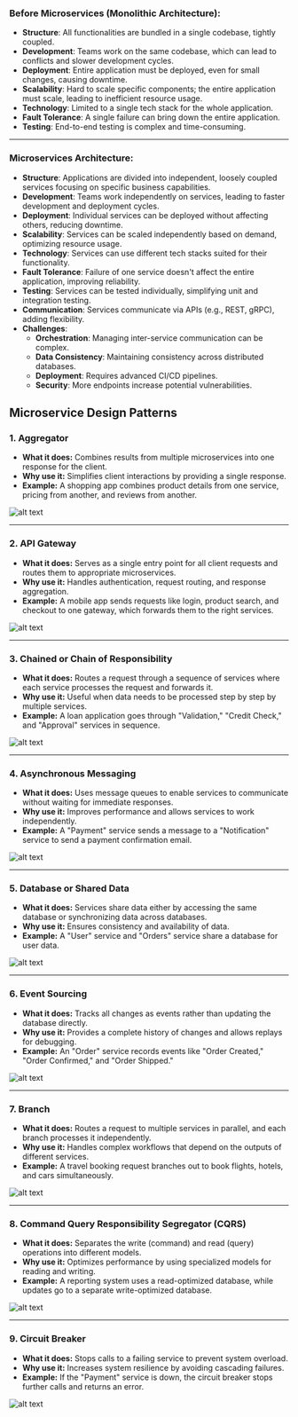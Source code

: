 ### Before Microservices (Monolithic Architecture):  
- **Structure**: All functionalities are bundled in a single codebase, tightly coupled.  
- **Development**: Teams work on the same codebase, which can lead to conflicts and slower development cycles.  
- **Deployment**: Entire application must be deployed, even for small changes, causing downtime.  
- **Scalability**: Hard to scale specific components; the entire application must scale, leading to inefficient resource usage.  
- **Technology**: Limited to a single tech stack for the whole application.  
- **Fault Tolerance**: A single failure can bring down the entire application.  
- **Testing**: End-to-end testing is complex and time-consuming.  

---

### Microservices Architecture:  
- **Structure**: Applications are divided into independent, loosely coupled services focusing on specific business capabilities.  
- **Development**: Teams work independently on services, leading to faster development and deployment cycles.  
- **Deployment**: Individual services can be deployed without affecting others, reducing downtime.  
- **Scalability**: Services can be scaled independently based on demand, optimizing resource usage.  
- **Technology**: Services can use different tech stacks suited for their functionality.  
- **Fault Tolerance**: Failure of one service doesn't affect the entire application, improving reliability.  
- **Testing**: Services can be tested individually, simplifying unit and integration testing.  
- **Communication**: Services communicate via APIs (e.g., REST, gRPC), adding flexibility.  
- **Challenges**:  
  - **Orchestration**: Managing inter-service communication can be complex.  
  - **Data Consistency**: Maintaining consistency across distributed databases.  
  - **Deployment**: Requires advanced CI/CD pipelines.  
  - **Security**: More endpoints increase potential vulnerabilities.  

## Microservice Design Patterns

### 1. **Aggregator**
- **What it does:** Combines results from multiple microservices into one response for the client.
- **Why use it:** Simplifies client interactions by providing a single response.
- **Example:** A shopping app combines product details from one service, pricing from another, and reviews from another.

![alt text](image.png)

---

### 2. **API Gateway**
- **What it does:** Serves as a single entry point for all client requests and routes them to appropriate microservices.
- **Why use it:** Handles authentication, request routing, and response aggregation.
- **Example:** A mobile app sends requests like login, product search, and checkout to one gateway, which forwards them to the right services.

![alt text](image-1.png)

---

### 3. **Chained or Chain of Responsibility**
- **What it does:** Routes a request through a sequence of services where each service processes the request and forwards it.
- **Why use it:** Useful when data needs to be processed step by step by multiple services.
- **Example:** A loan application goes through "Validation," "Credit Check," and "Approval" services in sequence.

![alt text](image-2.png)

---

### 4. **Asynchronous Messaging**
- **What it does:** Uses message queues to enable services to communicate without waiting for immediate responses.
- **Why use it:** Improves performance and allows services to work independently.
- **Example:** A "Payment" service sends a message to a "Notification" service to send a payment confirmation email.

![alt text](image-3.png)

---

### 5. **Database or Shared Data**
- **What it does:** Services share data either by accessing the same database or synchronizing data across databases.
- **Why use it:** Ensures consistency and availability of data.
- **Example:** A "User" service and "Orders" service share a database for user data.

![alt text](image-4.png)

---

### 6. **Event Sourcing**
- **What it does:** Tracks all changes as events rather than updating the database directly.
- **Why use it:** Provides a complete history of changes and allows replays for debugging.
- **Example:** An "Order" service records events like "Order Created," "Order Confirmed," and "Order Shipped."

![alt text](image-5.png)

---

### 7. **Branch**
- **What it does:** Routes a request to multiple services in parallel, and each branch processes it independently.
- **Why use it:** Handles complex workflows that depend on the outputs of different services.
- **Example:** A travel booking request branches out to book flights, hotels, and cars simultaneously.

![alt text](image-6.png)

---

### 8. **Command Query Responsibility Segregator (CQRS)**
- **What it does:** Separates the write (command) and read (query) operations into different models.
- **Why use it:** Optimizes performance by using specialized models for reading and writing.
- **Example:** A reporting system uses a read-optimized database, while updates go to a separate write-optimized database.

![alt text](image-7.png)

---

### 9. **Circuit Breaker**
- **What it does:** Stops calls to a failing service to prevent system overload.
- **Why use it:** Increases system resilience by avoiding cascading failures.
- **Example:** If the "Payment" service is down, the circuit breaker stops further calls and returns an error.

![alt text](image-8.png)
